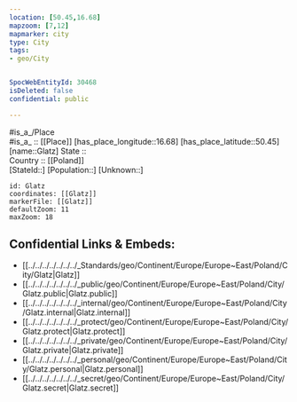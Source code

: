 ```yaml
---
location: [50.45,16.68] 
mapzoom: [7,12] 
mapmarker: city 
type: City
tags:
- geo/City


SpocWebEntityId: 30468
isDeleted: false
confidential: public

---
```

#is_a_/Place  
#is_a_ :: [[Place]] 
[has_place_longitude::16.68] 
[has_place_latitude::50.45] 
[name::Glatz] 
State ::  
Country :: [[Poland]]  
[StateId::] 
[Population::] 
[Unknown::] 


```leaflet
id: Glatz
coordinates: [[Glatz]] 
markerFile: [[Glatz]] 
defaultZoom: 11 
maxZoom: 18
```


## Confidential Links & Embeds: 
- [[../../../../../../../_Standards/geo/Continent/Europe/Europe~East/Poland/City/Glatz|Glatz]] 
- [[../../../../../../../_public/geo/Continent/Europe/Europe~East/Poland/City/Glatz.public|Glatz.public]] 
- [[../../../../../../../_internal/geo/Continent/Europe/Europe~East/Poland/City/Glatz.internal|Glatz.internal]] 
- [[../../../../../../../_protect/geo/Continent/Europe/Europe~East/Poland/City/Glatz.protect|Glatz.protect]] 
- [[../../../../../../../_private/geo/Continent/Europe/Europe~East/Poland/City/Glatz.private|Glatz.private]] 
- [[../../../../../../../_personal/geo/Continent/Europe/Europe~East/Poland/City/Glatz.personal|Glatz.personal]] 
- [[../../../../../../../_secret/geo/Continent/Europe/Europe~East/Poland/City/Glatz.secret|Glatz.secret]] 
